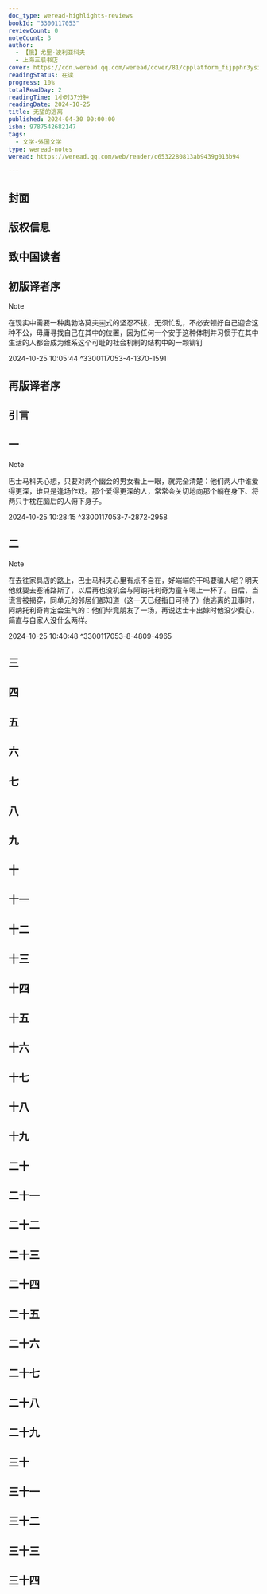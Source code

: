 ```yaml
---
doc_type: weread-highlights-reviews
bookId: "3300117053"
reviewCount: 0
noteCount: 3
author:
  - 【俄】尤里·波利亚科夫
  - 上海三联书店
cover: https://cdn.weread.qq.com/weread/cover/81/cpplatform_fijpphr3ysip3d7ymwchsh/t7_cpplatform_fijpphr3ysip3d7ymwchsh1728541687.jpg
readingStatus: 在读
progress: 10%
totalReadDay: 2
readingTime: 1小时37分钟
readingDate: 2024-10-25
title: 无望的逃离
published: 2024-04-30 00:00:00
isbn: 9787542682147
tags:
  - 文学-外国文学
type: weread-notes
weread: https://weread.qq.com/web/reader/c6532280813ab9439g013b94

---
```



## 封面

## 版权信息

## 致中国读者

## 初版译者序

> [!NOTE] 
> 在现实中需要一种奥勃洛莫夫￼式的坚忍不拔，无须忙乱，不必安顿好自己迎合这种不公，毋庸寻找自己在其中的位置，因为任何一个安于这种体制并习惯于在其中生活的人都会成为维系这个可耻的社会机制的结构中的一颗铆钉
> 
> 2024-10-25 10:05:44 ^3300117053-4-1370-1591

## 再版译者序

## 引言

## 一

> [!NOTE] 
> 巴士马科夫心想，只要对两个幽会的男女看上一眼，就完全清楚：他们两人中谁爱得更深，谁只是逢场作戏。那个爱得更深的人，常常会关切地向那个躺在身下、将两只手枕在脑后的人俯下身子。
> 
> 2024-10-25 10:28:15 ^3300117053-7-2872-2958

## 二

> [!NOTE] 
> 在去往家具店的路上，巴士马科夫心里有点不自在，好端端的干吗要骗人呢？明天他就要去塞浦路斯了，以后再也没机会与阿纳托利奇为童车喝上一杯了。日后，当谎言被揭穿，同单元的邻居们都知道（这一天已经指日可待了）他逃离的丑事时，阿纳托利奇肯定会生气的：他们毕竟朋友了一场，再说达士卡出嫁时他没少费心，简直与自家人没什么两样。
> 
> 2024-10-25 10:40:48 ^3300117053-8-4809-4965

## 三

## 四

## 五

## 六

## 七

## 八

## 九

## 十

## 十一

## 十二

## 十三

## 十四

## 十五

## 十六

## 十七

## 十八

## 十九

## 二十

## 二十一

## 二十二

## 二十三

## 二十四

## 二十五

## 二十六

## 二十七

## 二十八

## 二十九

## 三十

## 三十一

## 三十二

## 三十三

## 三十四

